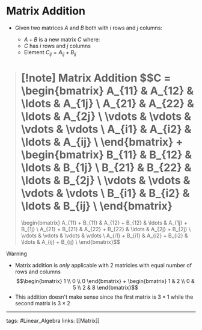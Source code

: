 # Matrix Addition
- Given two matrices $A$ and $B$ both with $i$ rows and $j$ columns:

	- $A + B$ is a new matrix $C$ where:
	- $C$ has $i$ rows and $j$ columns
	- Element $C_{ij} = A_{ij} + B_{ij}$

> [!note] Matrix Addition
> $$C = 
> \begin{bmatrix}
> A_{11} & A_{12} & \ldots & A_{1j} \\
> A_{21} & A_{22} & \ldots & A_{2j} \\
> \vdots & \vdots & \vdots & \vdots \\
> A_{i1} & A_{i2} & \ldots & A_{ij} \\
> \end{bmatrix}
> + 
> \begin{bmatrix}
> B_{11} & B_{12} & \ldots & B_{1j} \\
> B_{21} & B_{22} & \ldots & B_{2j} \\
> \vdots & \vdots & \vdots & \vdots \\
> B_{i1} & B_{i2} & \ldots & B_{ij} \\
> \end{bmatrix}
> = 
> \begin{bmatrix}
> A_{11} + B_{11} & A_{12} + B_{12} & \ldots & A_{1j} + B_{1j} \\
> A_{21} + B_{21} & A_{22} + B_{22} & \ldots & A_{2j} + B_{2j} \\
> \vdots & \vdots & \vdots & \vdots \\
> A_{i1} + B_{i1} & A_{i2} + B_{i2} & \ldots & A_{ij} + B_{ij} \\
> \end{bmatrix}$$

> [!warning]
> - Matrix addition is *only* applicable with 2 matricies with equal number of rows and columns
> $$\begin{bmatrix} 1 \\ 0 \\ 0 \end{bmatrix} + \begin{bmatrix} 1 & 2 \\ 0 & 5 \\ 2 & 8 \end{bmatrix}$$
> - This addition doesn't make sense since the first matrix is $3 \times 1$ while the second matrix is $3 \times 2$


---
tags: #Linear_Algebra
links: [[Matrix]]